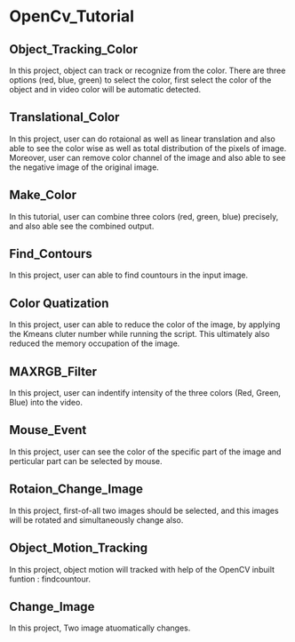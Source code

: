 # OpenCv_Tutorial
## Object_Tracking_Color
In this project, object can track or recognize from the color. There are three options (red, blue, green) to select the color, first select the color of the object and in video color will be automatic detected.
## Translational_Color 
In this project, user can do rotaional as well as linear translation and also able to see the color wise as well as total distribution of the pixels of image. Moreover, user can remove color channel of the image and also able to see the negative image of the original image.  
## Make_Color
In this tutorial, user can combine three colors (red, green, blue) precisely, and also able see the combined output.
## Find_Contours
In this project, user can able to find countours in the input image.
## Color Quatization
In this project, user can able to reduce the color of the image, by applying the Kmeans cluter number while running the script. This ultimately also reduced the memory occupation of the image.
## MAXRGB_Filter
In this project, user can indentify intensity of the three colors (Red, Green, Blue) into the video.
## Mouse_Event
In this project, user can see the color of the specific part of the image and perticular part can be selected by mouse.
## Rotaion_Change_Image
In this project, first-of-all two images should be selected, and this images will be rotated and simultaneously change also.
## Object_Motion_Tracking
In this project, object motion will tracked with help of the OpenCV inbuilt funtion : findcountour. 
## Change_Image
In this project, Two image atuomatically changes.

